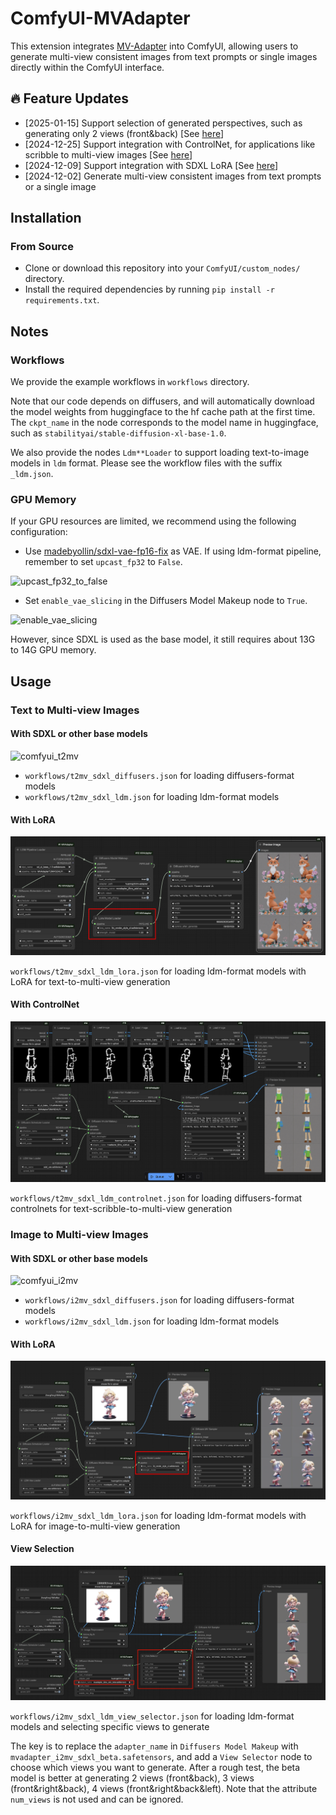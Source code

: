 # ComfyUI-MVAdapter

This extension integrates [MV-Adapter](https://github.com/huanngzh/MV-Adapter) into ComfyUI, allowing users to generate multi-view consistent images from text prompts or single images directly within the ComfyUI interface.

## 🔥 Feature Updates

* [2025-01-15] Support selection of generated perspectives, such as generating only 2 views (front&back) [See [here](#view-selection)]
* [2024-12-25] Support integration with ControlNet, for applications like scribble to multi-view images [See [here](#with-controlnet)]
* [2024-12-09] Support integration with SDXL LoRA [See [here](#with-lora)]
* [2024-12-02] Generate multi-view consistent images from text prompts or a single image

## Installation

### From Source

* Clone or download this repository into your `ComfyUI/custom_nodes/` directory.
* Install the required dependencies by running `pip install -r requirements.txt`.

## Notes

### Workflows

We provide the example workflows in `workflows` directory.

Note that our code depends on diffusers, and will automatically download the model weights from huggingface to the hf cache path at the first time. The `ckpt_name` in the node corresponds to the model name in huggingface, such as `stabilityai/stable-diffusion-xl-base-1.0`.

We also provide the nodes `Ldm**Loader` to support loading text-to-image models in `ldm` format. Please see the workflow files with the suffix `_ldm.json`.

### GPU Memory

If your GPU resources are limited, we recommend using the following configuration:

* Use [madebyollin/sdxl-vae-fp16-fix](https://huggingface.co/madebyollin/sdxl-vae-fp16-fix) as VAE. If using ldm-format pipeline, remember to set `upcast_fp32` to `False`.

![upcast_fp32_to_false](assets/comfyui_ldm_vae.png)

* Set `enable_vae_slicing` in the Diffusers Model Makeup node to `True`.

![enable_vae_slicing](assets/comfyui_model_makeup.png)

However, since SDXL is used as the base model, it still requires about 13G to 14G GPU memory.

## Usage

### Text to Multi-view Images

#### With SDXL or other base models

![comfyui_t2mv](assets/comfyui_t2mv.png)

* `workflows/t2mv_sdxl_diffusers.json` for loading diffusers-format models
* `workflows/t2mv_sdxl_ldm.json` for loading ldm-format models

#### With LoRA

![comfyui_t2mv_lora](assets/comfyui_t2mv_lora.png)

`workflows/t2mv_sdxl_ldm_lora.json` for loading ldm-format models with LoRA for text-to-multi-view generation

#### With ControlNet

![comfyui_t2mv_controlnet](assets/comfyui_t2mv_controlnet.png)

`workflows/t2mv_sdxl_ldm_controlnet.json` for loading diffusers-format controlnets for text-scribble-to-multi-view generation

### Image to Multi-view Images

#### With SDXL or other base models

![comfyui_i2mv](assets/comfyui_i2mv.png)

* `workflows/i2mv_sdxl_diffusers.json` for loading diffusers-format models
* `workflows/i2mv_sdxl_ldm.json` for loading ldm-format models

#### With LoRA

![comfyui_i2mv_lora](assets/comfyui_i2mv_lora.png)

`workflows/i2mv_sdxl_ldm_lora.json` for loading ldm-format models with LoRA for image-to-multi-view generation

#### View Selection

![comfyui_i2mv_pair_views](assets/comfyui_i2mv_view_selector.png)

`workflows/i2mv_sdxl_ldm_view_selector.json` for loading ldm-format models and selecting specific views to generate

The key is to replace the `adapter_name` in `Diffusers Model Makeup` with `mvadapter_i2mv_sdxl_beta.safetensors`, and add a `View Selector` node to choose which views you want to generate. After a rough test, the beta model is better at generating 2 views (front&back), 3 views (front&right&back), 4 views (front&right&back&left). Note that the attribute `num_views` is not used and can be ignored.
